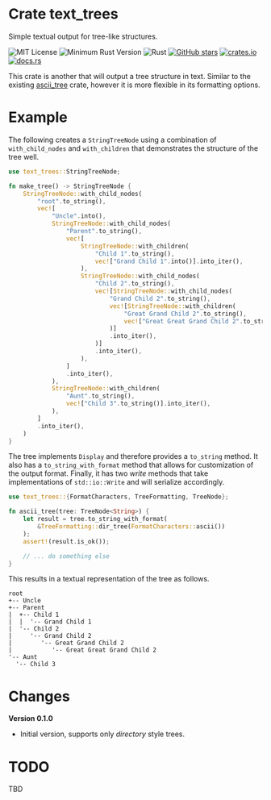 # Crate text_trees

Simple textual output for tree-like structures.

![MIT License](https://img.shields.io/badge/license-mit-118811.svg)
![Minimum Rust Version](https://img.shields.io/badge/Min%20Rust-1.40-green.svg)
![Rust](https://github.com/johnstonskj/rust-text_trees/workflows/Rust/badge.svg)
[![GitHub stars](https://img.shields.io/github/stars/johnstonskj/rust-text_trees.svg)](https://github.com/johnstonskj/rust-text_trees/stargazers)
[![crates.io](https://img.shields.io/crates/v/text_trees.svg)](https://crates.io/crates/text_trees)
[![docs.rs](https://docs.rs/text_trees/badge.svg)](https://docs.rs/text_trees)

This crate is another that will output a tree structure in text. Similar to the existing
[ascii_tree](https://crates.io/crates/ascii_tree) crate, however it is more flexible in 
its formatting options.

# Example

The following creates a `StringTreeNode` using a combination of `with_child_nodes` and
`with_children` that demonstrates the structure of the tree well.

```rust
use text_trees::StringTreeNode;

fn make_tree() -> StringTreeNode {
    StringTreeNode::with_child_nodes(
        "root".to_string(),
        vec![
            "Uncle".into(),
            StringTreeNode::with_child_nodes(
                "Parent".to_string(),
                vec![
                    StringTreeNode::with_children(
                        "Child 1".to_string(),
                        vec!["Grand Child 1".into()].into_iter(),
                    ),
                    StringTreeNode::with_child_nodes(
                        "Child 2".to_string(),
                        vec![StringTreeNode::with_child_nodes(
                            "Grand Child 2".to_string(),
                            vec![StringTreeNode::with_children(
                                "Great Grand Child 2".to_string(),
                                vec!["Great Great Grand Child 2".to_string()].into_iter(),
                            )]
                            .into_iter(),
                        )]
                        .into_iter(),
                    ),
                ]
                .into_iter(),
            ),
            StringTreeNode::with_children(
                "Aunt".to_string(),
                vec!["Child 3".to_string()].into_iter(),
            ),
        ]
        .into_iter(),
    )
}
```

The tree implements `Display` and therefore provides a `to_string` method. It also has a 
`to_string_with_format` method that allows for customization of the output format. Finally, it
has two _write_ methods that take implementations of `std::io::Write` and will serialize accordingly.

```rust
use text_trees::{FormatCharacters, TreeFormatting, TreeNode};

fn ascii_tree(tree: TreeNode<String>) {
    let result = tree.to_string_with_format(
        &TreeFormatting::dir_tree(FormatCharacters::ascii())
    );
    assert!(result.is_ok());

    // ... do something else
}
```

This results in a textual representation of the tree as follows.

```text
root
+-- Uncle
+-- Parent
|  +-- Child 1
|  |  '-- Grand Child 1
|  '-- Child 2
|     '-- Grand Child 2
|        '-- Great Grand Child 2
|           '-- Great Great Grand Child 2
'-- Aunt
  '-- Child 3
```

# Changes

**Version 0.1.0**

* Initial version, supports only _directory_ style trees.

# TODO

TBD